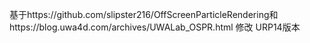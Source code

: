 
基于https://github.com/slipster216/OffScreenParticleRendering和https://blog.uwa4d.com/archives/UWALab_OSPR.html 修改
URP14版本